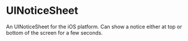UINoticeSheet
=============

An UINoticeSheet for the iOS platform. Can show a notice either at top or bottom of the screen for a few seconds.
